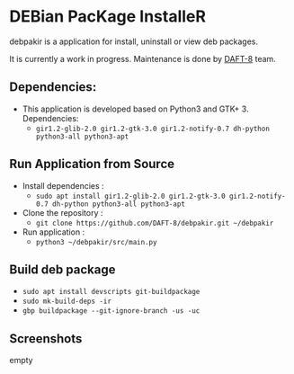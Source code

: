 # DEBian PacKage InstalleR

debpakir is a application for install, uninstall or view deb packages.

It is currently a work in progress. Maintenance is done by <a href="https://www.github.com/DAFT-8/">DAFT-8</a> team.

## Dependencies:

* This application is developed based on Python3 and GTK+ 3. Dependencies:
   - ```gir1.2-glib-2.0 gir1.2-gtk-3.0 gir1.2-notify-0.7 dh-python python3-all python3-apt```

## Run Application from Source

* Install dependencies :
    * ```sudo apt install gir1.2-glib-2.0 gir1.2-gtk-3.0 gir1.2-notify-0.7 dh-python python3-all python3-apt```
* Clone the repository :
    * ```git clone https://github.com/DAFT-8/debpakir.git ~/debpakir```
* Run application :
    * ```python3 ~/debpakir/src/main.py```

## Build deb package

* `sudo apt install devscripts git-buildpackage`
* `sudo mk-build-deps -ir`
* `gbp buildpackage --git-ignore-branch -us -uc`

## Screenshots

empty
